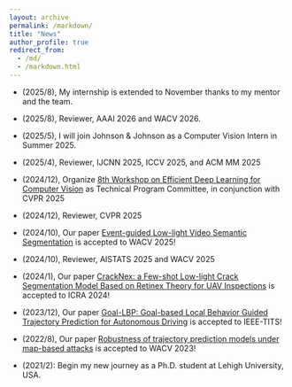 ```yaml
---
layout: archive
permalink: /markdown/
title: "News"
author_profile: true
redirect_from: 
  - /md/
  - /markdown.html
---
```


* (2025/8), My internship is extended to November thanks to my mentor and the team.

* (2025/8), Reviewer, AAAI 2026 and WACV 2026.

* (2025/5), I will join Johnson & Johnson as a Computer Vision Intern in Summer 2025.

* (2025/4), Reviewer, IJCNN 2025, ICCV 2025, and ACM MM 2025

* (2024/12), Organize [8th Workshop on Efficient Deep Learning for Computer Vision](https://lpcv.ai/) as Technical Program Committee, in conjunction with CVPR 2025

* (2024/12), Reviewer, CVPR 2025
 
* (2024/10), Our paper [Event-guided Low-light Video Semantic Segmentation](https://openaccess.thecvf.com/content/WACV2025/html/Yao_Event-Guided_Low-Light_Video_Semantic_Segmentation_WACV_2025_paper.html) is accepted to WACV 2025!

* (2024/10), Reviewer, AISTATS 2025 and WACV 2025

* (2024/1), Our paper [CrackNex: a Few-shot Low-light Crack Segmentation Model Based on Retinex Theory for UAV Inspections](https://ieeexplore.ieee.org/document/10611660) is accepted to ICRA 2024!

* (2023/12), Our paper [Goal-LBP: Goal-based Local Behavior Guided Trajectory Prediction for Autonomous Driving](https://ieeexplore.ieee.org/abstract/document/10367760) is accepted to IEEE-TITS!

* (2022/8), Our paper [Robustness of trajectory prediction models under map-based attacks](https://openaccess.thecvf.com/content/WACV2023/html/Zheng_Robustness_of_Trajectory_Prediction_Models_Under_Map-Based_Attacks_WACV_2023_paper.html) is accepted to WACV 2023!

* (2021/2): Begin my new journey as a Ph.D. student at Lehigh University, USA.
